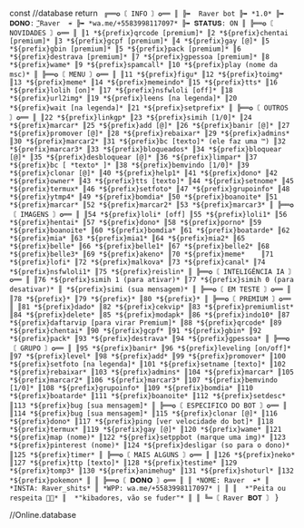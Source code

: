 const //database
	return `
╔══✪〘 INFO 〙✪══
║
╠➥  Raver bot
╠➥ *1.0*
╠➥ 𝐃𝐎𝐍𝐎:  ⃬⃗Raver  ☔
╠➥ *wa.me/+5583998117097*
╠➥ 𝐒𝐓𝐀𝐓𝐔𝐒: ON
║
╠══✪〘 NOVIDADES 〙✪══
║
║1 *${prefix}qrcode [premium]*
║2 *${prefix}chentai [premium]*
║3 *${prefix}gcpf [premium]*
║4 *${prefix}gay [@]*
║5 *${prefix}gbin [premium]*
║5 *${prefix}pack [premium]*
║6 *${prefix}destrava [premium]*
║7 *${prefix}gpessoa [premium]*
║8 *${prefix}wame*
║9 *${prefix}spamcall*
║10 *${prefix}play (nome da msc)*
║
╠══✪〘 MENU 〙✪══
║
║11 *${prefix}figu*
║12 *${prefix}toimg*
║13 *${prefix}meme*
║14 *${prefix}memeindo*
║15 *${prefix}tts*
║16 *${prefix}lolih [on]*
║17 *${prefix}nsfwloli [off]*
║18 *${prefix}url2img*
║19 *${prefix}leens [na legenda]*
║20 *${prefix}wait [na legenda]*
║21 *${prefix}setprefix*
║
╠══✪〘 OUTROS 〙✪══
║
║22 *${prefix}linkgp*
║23 *${prefix}simih [1/0]*
║24 *${prefix}marcar*
║25 *${prefix}add [@]*
║26 *${prefix}banir [@]*
║27 *${prefix}promover [@]*
║28 *${prefix}rebaixar*
║29 *${prefix}admins*
║30 *${prefix}marcar2*
║31 *${prefix}bc [texto]* (ele faz uma ™)
║32 *${prefix}marcar3*
║33 *${prefix}bloqueados*
║34 *${prefix}bloquear [@]*
║35 *${prefix}desbloquear [@]*
║36 *${prefix}limpar*
║37 *${prefix}bc [ *texto* ]*
║38 *${prefix}bemvindo [1/0]*
║39 *${prefix}clonar [@]*
║40 *${prefix}help1*
║41 *${prefix}dono*
║42 *${prefix}owner*
║43 *${prefix}tts [texto]*
║44 *${prefix}setnome*
║45 *${prefix}termux*
║46 *${prefix}setfoto*
║47 *${prefix}grupoinfo*
║48 *${prefix}ytmp4*
║49 *${prefix}bomdia*
║50 *${prefix}boanoite*
║51 *${prefix}marcar*
║52 *${prefix}marcar2*
║53 *${prefix}marcar3*
║
╠══✪〘 IMAGENS 〙✪══
║
║54 *${prefix}loli* [off]
║55 *${prefix}loli1*
║56 *${prefix}hentai*
║57 *${prefix}dono*
║58 *${prefix}porno*
║59 *${prefix}boanoite*
║60 *${prefix}bomdia*
║61 *${prefix}boatarde*
║62 *${prefix}mia*
║63 *${prefix}mia1*
║64 *${prefix}mia2*
║65 *${prefix}belle*
║66 *${prefix}belle1*
║67 *${prefix}belle2*
║68 *${prefix}belle3*
║69 *${prefix}akeno*
║70 *${prefix}meme*   
║71 *${prefix}lofi*
║72 *${prefix}malkova*
║73 *${prefix}canal*
║74 *${prefix}nsfwloli1*
║75 *${prefix}reislin*
║
╠══✪〘 INTELIGÊNCIA IA 〙✪══
║
║76 *${prefix}simih 1 (para ativar)*
║77 *${prefix}simih 0 (para desativar)*
║ *${prefix}simi (sua mensagem)*
║
╠══✪〘 EM TESTE 〙✪══
║
║78 *${prefix}*
║79 *${prefix}*
║80 *${prefix}*
║
╠══✪〘 PREMIUM 〙✪══
║
║81 *${prefix}dado*
║82 *${prefix}cekvip*
║83 *${prefix}premiumlist*
║84 *${prefix}delete*
║85 *${prefix}modapk*
║86 *${prefix}indo10*
║87 *${prefix}daftarvip [para virar Premium]*
║88 *${prefix}qrcode*
║89 *${prefix}chentai*
║90 *${prefix}gcpf*
║91 *${prefix}gbin*
║92 *${prefix}pack*
║93 *${prefix}destrava*
║94 *${prefix}gpessoa*
║
╠══✪〘 GRUPO 〙✪══
║
║95 *${prefix}banir*
║96 *${prefix}leveling [on/off]*
║97 *${prefix}level*
║98 *${prefix}add*
║99 *${prefix}promover*
║100 *${prefix}setfoto [na legenda]*
║101 *${prefix}setname [texto]*
║102 *${prefix}rebaixar*
║103 *${prefix}admins*
║104 *${prefix}marcar*
║105 *${prefix}marcar2*
║106 *${prefix}marcar3*
║107 *${prefix}bemvindo [1/0]*
║108 *${prefix}grupoinfo*
║109 *${prefix}bomdia*
║110 *${prefix}boatarde*
║111 *${prefix}boanoite*
║112 *${prefix}setdesc*
║113 *${prefix}bug [sua mensagem]*
║
╠══✪〘 ESPECIFICO DO BOT 〙✪══
║
║114 *${prefix}bug [sua mensagem]*
║115 *${prefix}clonar [@]*
║116 *${prefix}dono*
║117 *${prefix}ping [ver velocidade do bot]*
║118 *${prefix}termux*
║119 *${prefix}gay [@]*
║120 *${prefix}wame*
║121 *${prefix}map (nome)*
║122 *${prefix}setppbot (marque uma img)*
║123 *${prefix}pinterest (nome)*
║124 *${prefix}desligar (so para o dono)*
║125 *${prefix}timer*
║
╠══✪〘 MAIS ALGUNS 〙✪══
║
║126 *${prefix}neko*
║127 *${prefix}ttp [texto]*
║128 *${prefix}testime*
║129 *${prefix}tomp3*
║130 *${prefix}animehug*
║131 *${prefix}shoturl*
║132 *${prefix}pokemon*
║
║
╠══✪〘 𝗗𝗢𝗡𝗢 〙✪══
║
║ *NOME: Raver  ☔*
║ *INSTA: Raver_shits*
║ *WPP: wa.me/+5583998117097*
 |
║
║  *"Peita ou respeita 🐊🚩*
║  *"kibadores, vão se fuder"*
║
║
╚═〘 Raver 𝐁𝐎𝐓 〙`
}

//Online.database

